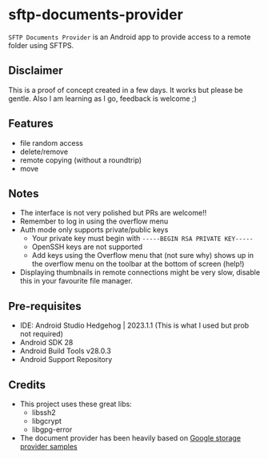 sftp-documents-provider
=======================

`SFTP Documents Provider` is an Android app to provide access to a remote folder using SFTPS.

Disclaimer 
----------

This is a proof of concept created in a few days. It works but please be gentle. Also I am learning as I go, feedback is welcome ;) 

Features
--------

- file random access
- delete/remove
- remote copying (without a roundtrip)
- move

Notes
-----

- The interface is not very polished but PRs are welcome!!
- Remember to log in using the overflow menu
- Auth mode only supports private/public keys
  - Your private key must begin with `-----BEGIN RSA PRIVATE KEY----- `
  - OpenSSH keys are not supported
  - Add keys using the Overflow menu that (not sure why) shows up in the overflow menu on the toolbar at the bottom of screen (help!)
- Displaying thumbnails in remote connections might be very slow, disable this in your favourite file manager.     

Pre-requisites
--------------

- IDE: Android Studio Hedgehog | 2023.1.1  (This is what I used but prob not required)
- Android SDK 28
- Android Build Tools v28.0.3
- Android Support Repository
  
Credits
--------

- This project uses these great libs:
  - libssh2 
  - libgcrypt
  - libgpg-error
-  The document provider has been heavily based on [Google storage provider samples][1]

[1]: https://github.com/android/storage
